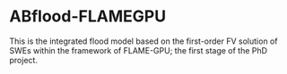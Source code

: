 # ABflood-FLAMEGPU

This is the integrated flood model based on the first-order FV solution of SWEs within the framework of FLAME-GPU; 
the first stage of the PhD project.

